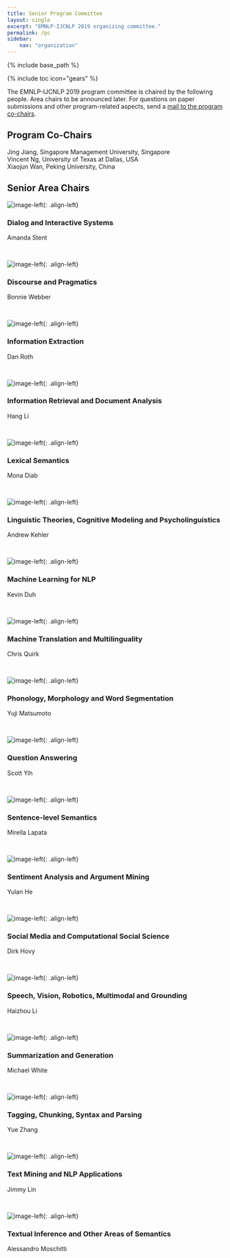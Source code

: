 ```yaml
---
title: Senior Program Committee
layout: single
excerpt: "EMNLP-IJCNLP 2019 organizing committee."
permalink: /pc
sidebar: 
    nav: "organization"
---
```

{% include base_path %}

{% include toc icon="gears" %}

The EMNLP-IJCNLP 2019 program committee is chaired by the following people. Area chairs to be announced later. For questions on paper submissions and other program-related aspects, send a <a href="mailto:emnlp-ijcnlp-2019-program-chairs@googlegroups.com">mail to the program co-chairs</a>.


## Program Co-Chairs
Jing Jiang, Singapore Management University, Singapore<br/>
Vincent Ng, University of Texas at Dallas, USA<br/>
Xiaojun Wan, Peking University, China


## Senior Area Chairs 


![image-left](/assets/images/organizers/amanda_stent.jpg){: .align-left}
### Dialog and Interactive Systems
Amanda Stent

<p>&nbsp;<br></p>


![image-left](/assets/images/organizers/bonnie_webber.jpg){: .align-left}
### Discourse and Pragmatics
Bonnie Webber

<p>&nbsp;</p>


![image-left](/assets/images/organizers/dan_roth.jpg){: .align-left}
### Information Extraction
Dan Roth

<p>&nbsp;</p>


![image-left](/assets/images/organizers/hang_li.jpg){: .align-left}
### Information Retrieval and Document Analysis
Hang Li

<p>&nbsp;</p>


![image-left](/assets/images/organizers/mona_diab.jpg){: .align-left}
### Lexical Semantics
Mona Diab

<p>&nbsp;</p>


![image-left](/assets/images/organizers/andrew_kehler.jpg){: .align-left}
### Linguistic Theories, Cognitive Modeling and Psycholinguistics
Andrew Kehler

<p>&nbsp;</p>


![image-left](/assets/images/organizers/kevin_duh.jpg){: .align-left}
### Machine Learning for NLP
Kevin Duh

<p>&nbsp;</p>


![image-left](/assets/images/organizers/chris_quirk.jpg){: .align-left}
### Machine Translation and Multilinguality
Chris Quirk

<p>&nbsp;</p>


![image-left](/assets/images/organizers/yuji_matsumoto.jpg){: .align-left}
### Phonology, Morphology and Word Segmentation
Yuji Matsumoto

<p>&nbsp;</p>


![image-left](/assets/images/organizers/scott_yih.jpg){: .align-left}
### Question Answering
Scott Yih

<p>&nbsp;</p>


![image-left](/assets/images/organizers/mirella_lapata.jpg){: .align-left}
### Sentence-level Semantics
Mirella Lapata

<p>&nbsp;</p>


![image-left](/assets/images/organizers/yulan_he.jpg){: .align-left}
### Sentiment Analysis and Argument Mining
Yulan He

<p>&nbsp;</p>


![image-left](/assets/images/organizers/dirk_hovy.jpg){: .align-left}
### Social Media and Computational Social Science
Dirk Hovy

<p>&nbsp;</p>


![image-left](/assets/images/organizers/haizhou_li.jpg){: .align-left}
### Speech, Vision, Robotics, Multimodal and Grounding
Haizhou Li

<p>&nbsp;</p>


![image-left](/assets/images/organizers/michael_white.jpg){: .align-left}
### Summarization and Generation
Michael White

<p>&nbsp;</p>


![image-left](/assets/images/organizers/yue_zhang.jpg){: .align-left}
### Tagging, Chunking, Syntax and Parsing
Yue Zhang

<p>&nbsp;</p>


![image-left](/assets/images/organizers/jimmy_lin.jpg){: .align-left}
### Text Mining and NLP Applications
Jimmy Lin

<p>&nbsp;</p>


![image-left](/assets/images/organizers/alessandro_moschitti.jpg){: .align-left}
### Textual Inference and Other Areas of Semantics
Alessandro Moschitti


